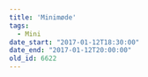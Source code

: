 ```yaml
---
title: 'Minimøde'
tags:
  - Mini
date_start: "2017-01-12T18:30:00"
date_end: "2017-01-12T20:00:00"
old_id: 6622
---
```

